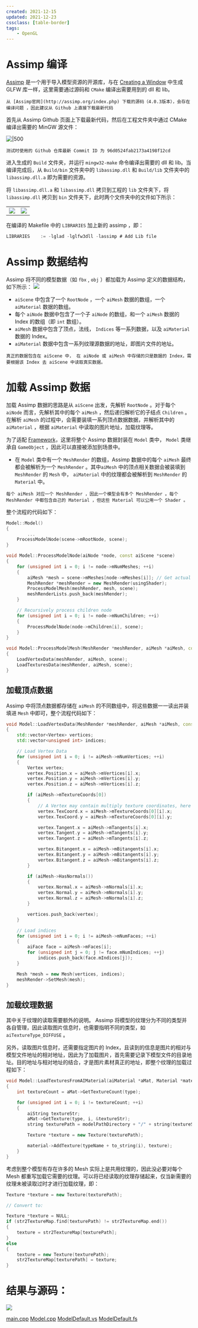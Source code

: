 ```yaml
---
created: 2021-12-15
updated: 2021-12-23
cssclass: [table-border]
tags:
    - OpenGL
---
```


# Assimp 编译

 [Assimp](http://assimp.org/index.php) 是一个用于导入模型资源的开源库，与在 [Creating a Window](Learn%20OpenGL%20-%20Ch%2000%20Creating%20a%20Window.md) 中生成 GLFW 库一样，这里需要通过源码和 `CMake` 编译出需要用到的 dll 和 lib。

```ad-error
从 [Assimp官网](http://assimp.org/index.php) 下载的源码（4.0.3版本），会存在编译问题 ，因此建议从 Github 上直接下载最新代码
```

首先从 Assimp Github 页面上下载最新代码，然后在工程文件夹中通过 CMake 编译出需要的 MinGW 源文件：

![|500](assets/Learn%20OpenGL%20-%20Ch%2008%20Model%20%20Loading/Untitled.png)

```ad-tip
测试时使用的 Github 仓库最新 Commit ID 为 96d0524fab2173a4198f12cd
```

进入生成的 `Build` 文件夹，并运行 `mingw32-make` 命令编译出需要的 dll 和 lib。当编译完成后，从 `Build/bin` 文件夹中的 `libassimp.dll` 和 `Build/lib` 文件夹中的 `libassimp.dll.a` 即为需要的资源。

将 `libassimp.dll.a` 和 `libassimp.dll` 拷贝到工程的 `lib` 文件夹下，将 `libassimp.dll` 拷贝到 `bin` 文件夹下，此时两个文件夹中的文件如下所示：

|                                                                       |                                                                       |
| --------------------------------------------------------------------- | --------------------------------------------------------------------- |
| ![](assets/Learn%20OpenGL%20-%20Ch%2008%20Model%20%20Loading/Untitled%201.png) | ![](assets/Learn%20OpenGL%20-%20Ch%2008%20Model%20%20Loading/Untitled%202.png) |

在编译的 Makefile 中的 `LIBRARIES` 加上新的 assimp ，即：

```csharp
LIBRARIES    := -lglad -lglfw3dll -lassimp # Add Lib file
```

# Assimp 数据结构

Assimp 将不同的模型数据（如 `fbx` , `obj` ）都加载为 Assimp 定义的数据结构，如下所示：
![](assets/Learn%20OpenGL%20-%20Ch%2008%20Model%20%20Loading/Untitled%203.png)

- `aiScene` 中包含了一个 `RootNode` ，一个 `aiMesh` 数据的数组，一个 `aiMaterial` 数据的数组。
- 每个 `aiNode` 数据中包含了一个子 `aiNode` 的数组，和一个 `aiMesh` 数据的 Index 的数组（即 `int` 数组）。
- `aiMesh` 数据中包含了顶点，法线， `Indices` 等一系列数据，以及 `aiMaterial` 数据的 Index。
- `aiMaterial` 数据中包含一系列纹理源数据的地址，即图片文件的地址。

```ad-note
真正的数据包含在 aiScene 中， 在 aiNode 或 aiMesh 中存储的只是数据的 Index，需要根据该 Index 去 aiScene 中读取真实数据。
```

# 加载 Assimp 数据

加载 Assimp 数据的思路是从 `aiScene` 出发，先解析 `RootNode` 。对于每个 `aiNode` 而言，先解析其中的每个 `aiMesh` ，然后递归解析它的子结点 `Children` 。在解析 `aiMesh` 的过程中，会需要装填一系列顶点数据数据，并解析其中的 `aiMaterial` ，根据 `aiMaterial` 中读取的图片地址，加载纹理等。

为了适配 [Framework](Learn%20OpenGL%20-%20Ch%2008%20Framework.md)，这里将整个 Assimp 数据封装在 `Model` 类中， `Model` 类继承自 `GameObject` ，因此可以直接被添加到场景中。

-   在 `Model` 类中有一个 `MeshRender` 的数组，Assimp 数据中的每个 `aiMesh` 最终都会被解析为一个 `MeshRender` 。其中`aiMesh` 中的顶点相关数据会被装填到 `MeshRender` 的 `Mesh` 中， `aiMaterial` 中的纹理都会被解析到 `MeshRender` 的 `Material` 中。

```ad-note
每个 aiMesh 对应一个 MeshRender ，因此一个模型会有多个 MeshRender 。每个 MeshRender 中都包含自己的 Material ，但这些 Material 可以公用一个 Shader 。
```

整个流程的代码如下：

```cpp
Model::Model()
{
		...
    ProcessModelNode(scene->mRootNode, scene);
}

void Model::ProcessModelNode(aiNode *node, const aiScene *scene)
{
    for (unsigned int i = 0; i != node->mNumMeshes; ++i)
    {
        aiMesh *mesh = scene->mMeshes[node->mMeshes[i]]; // Get actual mesh data from scene
        MeshRender *meshRender = new MeshRender(usingShader);
        ProcessModelMesh(meshRender, mesh, scene);
        meshRenderLists.push_back(meshRender);
    }

    // Recursively process children node
    for (unsigned int i = 0; i != node->mNumChildren; ++i)
    {
        ProcessModelNode(node->mChildren[i], scene);
    }
}

void Model::ProcessModelMesh(MeshRender *meshRender, aiMesh *aiMesh, const aiScene *scene)
{
    LoadVertexData(meshRender, aiMesh, scene);
    LoadTexturesData(meshRender, aiMesh, scene);
}
```

## 加载顶点数据

Assimp 中将顶点数据都存储在 `aiMesh` 的不同数组中，将这些数据一一读出并装填进 `Mesh` 中即可，整个流程代码如下：

```cpp
void Model::LoadVertexData(MeshRender *meshRender, aiMesh *aiMesh, const aiScene *scene)
{
    std::vector<Vertex> vertices;
    std::vector<unsigned int> indices;

    // Load Vertex Data
    for (unsigned int i = 0; i != aiMesh->mNumVertices; ++i)
    {
        Vertex vertex;
        vertex.Position.x = aiMesh->mVertices[i].x;
        vertex.Position.y = aiMesh->mVertices[i].y;
        vertex.Position.z = aiMesh->mVertices[i].z;

        if (aiMesh->mTextureCoords[0])
        {
            // A Vertex may contain multiply texture coordinates, here we only use the first one
            vertex.TexCoord.x = aiMesh->mTextureCoords[0][i].x;
            vertex.TexCoord.y = aiMesh->mTextureCoords[0][i].y;

            vertex.Tangent.x = aiMesh->mTangents[i].x;
            vertex.Tangent.y = aiMesh->mTangents[i].y;
            vertex.Tangent.z = aiMesh->mTangents[i].z;

            vertex.Bitangent.x = aiMesh->mBitangents[i].x;
            vertex.Bitangent.y = aiMesh->mBitangents[i].y;
            vertex.Bitangent.z = aiMesh->mBitangents[i].z;
        }

        if (aiMesh->HasNormals())
        {
            vertex.Normal.x = aiMesh->mNormals[i].x;
            vertex.Normal.y = aiMesh->mNormals[i].y;
            vertex.Normal.z = aiMesh->mNormals[i].z;
        }

        vertices.push_back(vertex);
    }

    // Load indices
    for (unsigned int i = 0; i != aiMesh->mNumFaces; ++i)
    {
        aiFace face = aiMesh->mFaces[i];
        for (unsigned int j = 0; j != face.mNumIndices; ++j)
            indices.push_back(face.mIndices[j]);
    }

    Mesh *mesh = new Mesh(vertices, indices);
    meshRender->SetMesh(mesh);
}
```

## 加载纹理数据

其中关于纹理的读取需要额外的说明。 Assimp 将模型的纹理分为不同的类型并各自管理，因此读取图片信息时，也需要指明不同的类型，如 `aiTextureType_DIFFUSE` 。

另外，读取图片信息时，还需要指定图片的 Index，且读到的信息是图片的相对与模型文件地址的相对地址，因此为了加载图片，首先需要记录下模型文件的目录地址。目的地址与相对地址的结合，才是图片素材真正的地址，即整个纹理的加载过程如下：

```cpp
void Model::LoadTexturesFromAIMaterial(aiMaterial *aMat, Material *material, aiTextureType type, string typeName)
{
    int textureCount = aMat->GetTextureCount(type);

    for (unsigned int i = 0; i != textureCount; ++i)
    {
        aiString textureStr;
        aMat->GetTexture(type, i, &textureStr);
        string texturePath = modelPathDirectory + "/" + string(textureStr.C_Str());

        Texture *texture = new Texture(texturePath);

        material->AddTexture(typeName + to_string(i), texture);
    }
}
```

考虑到整个模型有存在许多的 Mesh 实际上是共用纹理的，因此没必要对每个 Mesh 都重写加载它需要的纹理。可以将已经读取的纹理存储起来，仅当新需要的纹理未被读取过时才进行加载纹理，即：

```cpp
Texture *texture = new Texture(texturePath);

// Convert to: 

Texture *texture = NULL;
if (str2TextureMap.find(texturePath) != str2TextureMap.end())
{
    texture = str2TextureMap[texturePath];
}
else
{
    texture = new Texture(texturePath);
    str2TextureMap[texturePath] = texture;
}
```

# 结果与源码：

![](assets/Learn%20OpenGL%20-%20Ch%2008%20Model%20%20Loading/Untitled%204.png)

[main.cpp](https://www.notion.so/main-cpp-f28de83f9c3b4bb09805de058326acef)
[Model.cpp](https://www.notion.so/Model-cpp-4953a69e304f44f8a6b6d0c0116e58d7)
[ModelDefault.vs](https://www.notion.so/ModelDefault-vs-81e93a6c580d4b95b54e6245cf91b4b9)
[ModelDefault.fs](https://www.notion.so/ModelDefault-fs-5b59214a8d794ef480030ec5414a230a)